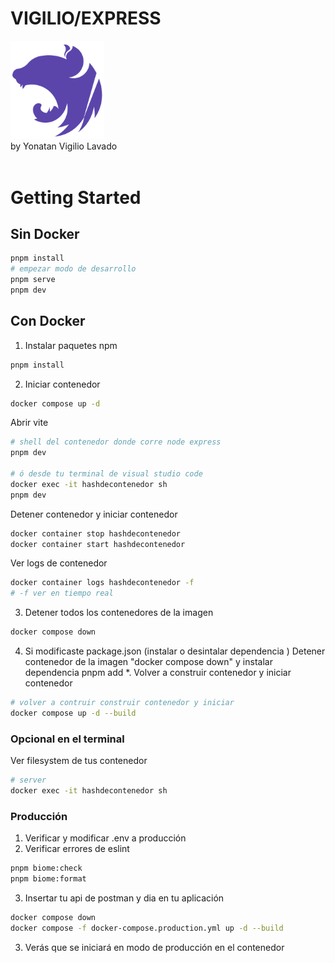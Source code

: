 # VIGILIO/EXPRESS

<img src="./public/images/logo.png" width="150">
<br>
by Yonatan Vigilio Lavado
<br><br>

# Getting Started

## Sin Docker

```bash
pnpm install
# empezar modo de desarrollo
pnpm serve
pnpm dev
```

## Con Docker

1. Instalar paquetes npm

```bash
pnpm install
```

2. Iniciar contenedor

```bash
docker compose up -d
```

Abrir vite

```bash
# shell del contenedor donde corre node express
pnpm dev

# ó desde tu terminal de visual studio code
docker exec -it hashdecontenedor sh
pnpm dev
```

Detener contenedor y iniciar contenedor

```bash
docker container stop hashdecontenedor
docker container start hashdecontenedor
```

Ver logs de contenedor

```bash
docker container logs hashdecontenedor -f
# -f ver en tiempo real
```

3. Detener todos los contenedores de la imagen

```bash
docker compose down
```

4. Si modificaste package.json (instalar o desintalar dependencia ) Detener contenedor de la imagen "docker compose down" y instalar dependencia pnpm add *. Volver a construir contenedor y iniciar contenedor

```BASH
# volver a contruir construir contenedor y iniciar
docker compose up -d --build
```

### Opcional en el terminal

Ver filesystem de tus contenedor

```bash
# server
docker exec -it hashdecontenedor sh
```

### Producción

1. Verificar y modificar .env a producción
2. Verificar errores de eslint

```bash
pnpm biome:check
pnpm biome:format
```

3. Insertar tu api de postman y dia en tu aplicación

```bash
docker compose down
docker compose -f docker-compose.production.yml up -d --build
```

3. Verás que se iniciará en modo de producción en el contenedor
